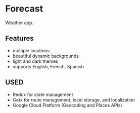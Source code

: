 # Forecast

Weather app.

## Features

- multiple locations
- beautiful dynamic backgrounds
- light and dark themes
- supports English, French, Spanish

## USED

- Redux for state management
- Getx for route management, local storage, and localization
- Google Cloud Platform (Geocoding and Places APIs)
